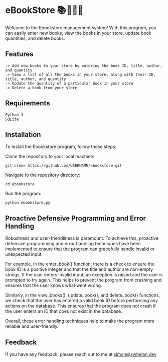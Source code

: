 # eBookStore 📚📖🧑‍🏫

Welcome to the Ebookstore management system! With this program, you can easily enter new books, view the books in your store, update book quantities, and delete books.


## Features

    -> Add new books to your store by entering the book ID, title, author, and quantity
    -> View a list of all the books in your store, along with their ID, title, author, and quantity
    -> Update the quantity of a particular book in your store
    -> Delete a book from your store
    

## Requirements

    Python 3
    SQLite
    

## Installation

To install the Ebookstore program, follow these steps:

  Clone the repository to your local machine:
    
    git clone https://github.com/USERNAME/ebookstore.git
    
  Navigate to the repository directory:
  
    cd ebookstore

  Run the program:
  
    python ebookstore.py
    
    
## Proactive Defensive Programming and Error Handling

Robustness and user-friendliness is paramount. To achieve this, proactive defensive programming and error handling techniques have been implemented to ensure that the program can gracefully handle invalid or unexpected input.

For example, in the enter_book() function, there is a check to ensure the book ID is a positive integer and that the title and author are non-empty strings. If the user enters invalid input, an exception is raised and the user is prompted to try again. This helps to prevent the program from crashing and ensures that the user knows what went wrong.

Similarly, in the view_books(), update_book(), and delete_book() functions, we check that the user has entered a valid book ID before performing any actions on the database. This ensures that the program does not crash if the user enters an ID that does not exist in the database.

Overall, these error handling techniques help to make the program more reliable and user-friendly.


## Feedback

If you have any feedback, please reach out to me at simon@swhelan.dev
